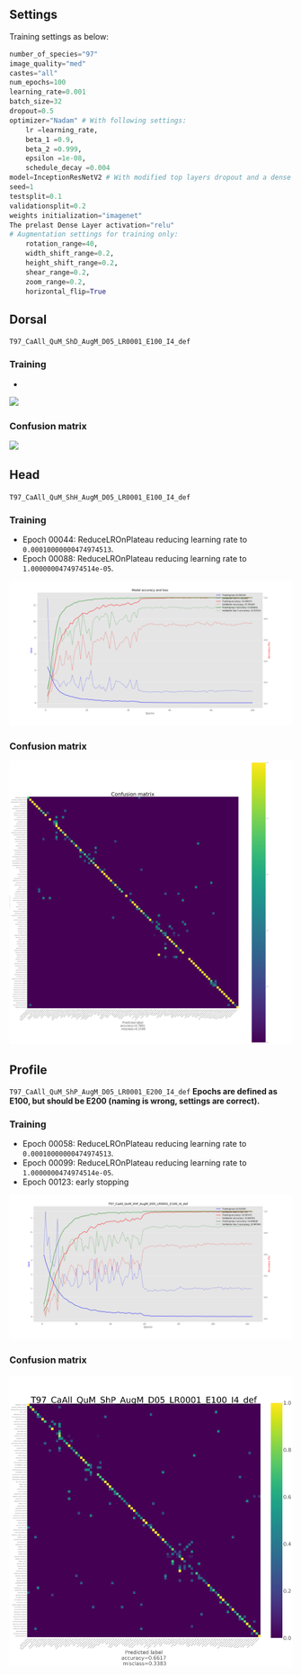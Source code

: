 ## Settings

Training settings as below:

```python
number_of_species="97"
image_quality="med"
castes="all"
num_epochs=100
learning_rate=0.001
batch_size=32
dropout=0.5
optimizer="Nadam" # With following settings:
	lr =learning_rate,
	beta_1 =0.9,
	beta_2 =0.999,
	epsilon =1e-08,
	schedule_decay =0.004
model=InceptionResNetV2 # With modified top layers dropout and a dense layer with num_species.
seed=1
testsplit=0.1
validationsplit=0.2
weights initialization="imagenet"
The prelast Dense Layer activation="relu"
# Augmentation settings for training only:
    rotation_range=40,
    width_shift_range=0.2,
    height_shift_range=0.2,
    shear_range=0.2,
    zoom_range=0.2,
    horizontal_flip=True
```

## Dorsal
`T97_CaAll_QuM_ShD_AugM_D05_LR0001_E100_I4_def`

### Training
-

![](/docs_experiments/T97_CaAll_QuM_ShD_AugM_D05_LR0001_E100_I4_def.png)

### Confusion matrix

![](/docs_experiments/CM-T97_CaAll_QuM_ShD_AugM_D05_LR0001_E100_I4_def.png)

## Head
`T97_CaAll_QuM_ShH_AugM_D05_LR0001_E100_I4_def`

### Training
- Epoch 00044: ReduceLROnPlateau reducing learning rate to `0.00010000000474974513`.
- Epoch 00088: ReduceLROnPlateau reducing learning rate to `1.0000000474974514e-05`.

![](/docs_experiments/T97_CaAll_QuM_ShH_AugM_D05_LR0001_E100_I4_def.png)

### Confusion matrix

![](/docs_experiments/CM-T97_CaAll_QuM_ShH_AugM_D05_LR0001_E100_I4_def.png)

## Profile
`T97_CaAll_QuM_ShP_AugM_D05_LR0001_E200_I4_def`
__Epochs are defined as E100, but should be E200 (naming is wrong, settings are correct).__

### Training
- Epoch 00058: ReduceLROnPlateau reducing learning rate to `0.00010000000474974513`.
- Epoch 00099: ReduceLROnPlateau reducing learning rate to `1.0000000474974514e-05`.
- Epoch 00123: early stopping

![](/docs_experiments/T97_CaAll_QuM_ShP_AugM_D05_LR0001_E200_I4_def.png)

### Confusion matrix

![](/docs_experiments/CM-T97_CaAll_QuM_ShP_AugM_D05_LR0001_E200_I4_def.png)
